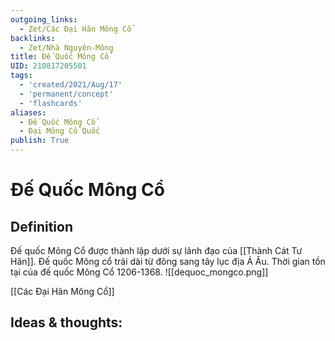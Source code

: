 ```yaml
---
outgoing_links:
  - Zet/Các Đại Hãn Mông Cổ
backlinks:
  - Zet/Nhà Nguyên-Mông
title: Đế Quốc Mông Cổ
UID: 210817205501
tags:
  - 'created/2021/Aug/17'
  - 'permanent/concept'
  - 'flashcards'
aliases: 
  - Đế Quốc Mông Cổ
  - Đại Mông Cổ Quốc
publish: True
---
```

# Đế Quốc Mông Cổ

## Definition
Đế quốc Mông Cổ được thành lập dưới sự lãnh đạo của [[Thành Cát Tư Hãn]]. Đế quốc Mông cổ trải dài từ đông sang tây lục địa Á Âu. Thời gian tồn tại của đế quốc Mông Cổ 1206-1368.
![[dequoc_mongco.png]]

[[Các Đại Hãn Mông Cổ]]

## Ideas & thoughts:

